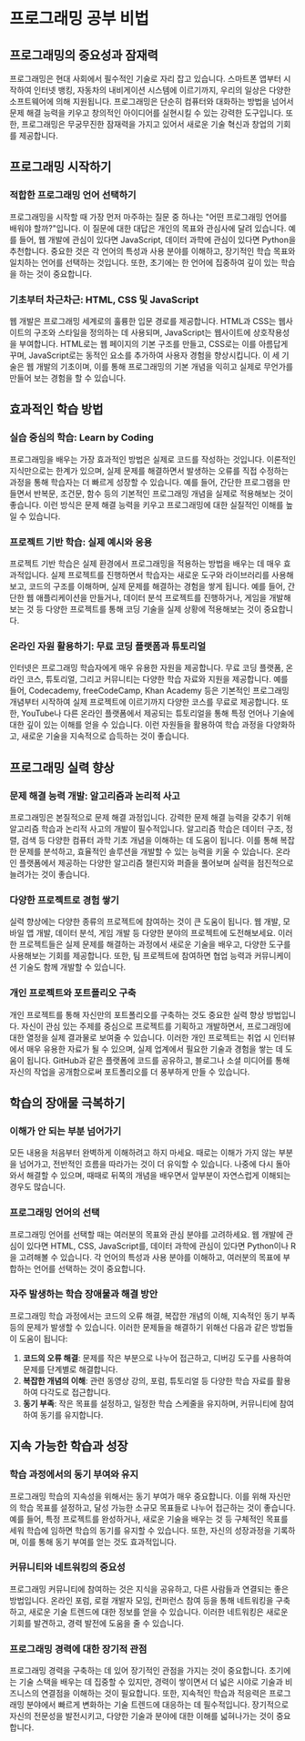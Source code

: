 # 프로그래밍 공부 비법


## 프로그래밍의 중요성과 잠재력

프로그래밍은 현대 사회에서 필수적인 기술로 자리 잡고 있습니다. 스마트폰 앱부터 시작하여 인터넷 뱅킹, 자동차의 내비게이션 시스템에 이르기까지, 우리의 일상은 다양한 소프트웨어에 의해 지원됩니다. 프로그래밍은 단순히 컴퓨터와 대화하는 방법을 넘어서 문제 해결 능력을 키우고 창의적인 아이디어를 실현시킬 수 있는 강력한 도구입니다. 또한, 프로그래밍은 무궁무진한 잠재력을 가지고 있어서 새로운 기술 혁신과 창업의 기회를 제공합니다.


## 프로그래밍 시작하기

### 적합한 프로그래밍 언어 선택하기

프로그래밍을 시작할 때 가장 먼저 마주하는 질문 중 하나는 "어떤 프로그래밍 언어를 배워야 할까?"입니다. 이 질문에 대한 대답은 개인의 목표와 관심사에 달려 있습니다. 예를 들어, 웹 개발에 관심이 있다면 JavaScript, 데이터 과학에 관심이 있다면 Python을 추천합니다. 중요한 것은 각 언어의 특성과 사용 분야를 이해하고, 장기적인 학습 목표와 일치하는 언어를 선택하는 것입니다. 또한, 초기에는 한 언어에 집중하여 깊이 있는 학습을 하는 것이 중요합니다.

### 기초부터 차근차근: HTML, CSS 및 JavaScript

웹 개발은 프로그래밍 세계로의 훌륭한 입문 경로를 제공합니다. HTML과 CSS는 웹사이트의 구조와 스타일을 정의하는 데 사용되며, JavaScript는 웹사이트에 상호작용성을 부여합니다. HTML로는 웹 페이지의 기본 구조를 만들고, CSS로는 이를 아름답게 꾸며, JavaScript로는 동적인 요소를 추가하여 사용자 경험을 향상시킵니다. 이 세 기술은 웹 개발의 기초이며, 이를 통해 프로그래밍의 기본 개념을 익히고 실제로 무언가를 만들어 보는 경험을 할 수 있습니다.


## 효과적인 학습 방법

### 실습 중심의 학습: Learn by Coding

프로그래밍을 배우는 가장 효과적인 방법은 실제로 코드를 작성하는 것입니다. 이론적인 지식만으로는 한계가 있으며, 실제 문제를 해결하면서 발생하는 오류를 직접 수정하는 과정을 통해 학습자는 더 빠르게 성장할 수 있습니다. 예를 들어, 간단한 프로그램을 만들면서 반복문, 조건문, 함수 등의 기본적인 프로그래밍 개념을 실제로 적용해보는 것이 좋습니다. 이런 방식은 문제 해결 능력을 키우고 프로그래밍에 대한 실질적인 이해를 높일 수 있습니다.

### 프로젝트 기반 학습: 실제 예시와 응용

프로젝트 기반 학습은 실제 환경에서 프로그래밍을 적용하는 방법을 배우는 데 매우 효과적입니다. 실제 프로젝트를 진행하면서 학습자는 새로운 도구와 라이브러리를 사용해보고, 코드의 구조를 이해하며, 실제 문제를 해결하는 경험을 쌓게 됩니다. 예를 들어, 간단한 웹 애플리케이션을 만들거나, 데이터 분석 프로젝트를 진행하거나, 게임을 개발해보는 것 등 다양한 프로젝트를 통해 코딩 기술을 실제 상황에 적용해보는 것이 중요합니다.

### 온라인 자원 활용하기: 무료 코딩 플랫폼과 튜토리얼

인터넷은 프로그래밍 학습자에게 매우 유용한 자원을 제공합니다. 무료 코딩 플랫폼, 온라인 코스, 튜토리얼, 그리고 커뮤니티는 다양한 학습 자료와 지원을 제공합니다. 예를 들어, Codecademy, freeCodeCamp, Khan Academy 등은 기본적인 프로그래밍 개념부터 시작하여 실제 프로젝트에 이르기까지 다양한 코스를 무료로 제공합니다. 또한, YouTube나 다른 온라인 플랫폼에서 제공되는 튜토리얼을 통해 특정 언어나 기술에 대한 깊이 있는 이해를 얻을 수 있습니다. 이런 자원들을 활용하여 학습 과정을 다양화하고, 새로운 기술을 지속적으로 습득하는 것이 좋습니다.


## 프로그래밍 실력 향상

### 문제 해결 능력 개발: 알고리즘과 논리적 사고

프로그래밍은 본질적으로 문제 해결 과정입니다. 강력한 문제 해결 능력을 갖추기 위해 알고리즘 학습과 논리적 사고의 개발이 필수적입니다. 알고리즘 학습은 데이터 구조, 정렬, 검색 등 다양한 컴퓨터 과학 기초 개념을 이해하는 데 도움이 됩니다. 이를 통해 복잡한 문제를 분석하고, 효율적인 솔루션을 개발할 수 있는 능력을 키울 수 있습니다. 온라인 플랫폼에서 제공하는 다양한 알고리즘 챌린지와 퍼즐을 풀어보며 실력을 점진적으로 늘려가는 것이 좋습니다.

### 다양한 프로젝트로 경험 쌓기

실력 향상에는 다양한 종류의 프로젝트에 참여하는 것이 큰 도움이 됩니다. 웹 개발, 모바일 앱 개발, 데이터 분석, 게임 개발 등 다양한 분야의 프로젝트에 도전해보세요. 이러한 프로젝트들은 실제 문제를 해결하는 과정에서 새로운 기술을 배우고, 다양한 도구를 사용해보는 기회를 제공합니다. 또한, 팀 프로젝트에 참여하면 협업 능력과 커뮤니케이션 기술도 함께 개발할 수 있습니다.

### 개인 프로젝트와 포트폴리오 구축

개인 프로젝트를 통해 자신만의 포트폴리오를 구축하는 것도 중요한 실력 향상 방법입니다. 자신이 관심 있는 주제를 중심으로 프로젝트를 기획하고 개발하면서, 프로그래밍에 대한 열정을 실제 결과물로 보여줄 수 있습니다. 이러한 개인 프로젝트는 취업 시 인터뷰에서 매우 유용한 자료가 될 수 있으며, 실제 업계에서 필요한 기술과 경험을 쌓는 데 도움이 됩니다. GitHub과 같은 플랫폼에 코드를 공유하고, 블로그나 소셜 미디어를 통해 자신의 작업을 공개함으로써 포트폴리오를 더 풍부하게 만들 수 있습니다.


## 학습의 장애물 극복하기

### 이해가 안 되는 부분 넘어가기
모든 내용을 처음부터 완벽하게 이해하려고 하지 마세요. 때로는 이해가 가지 않는 부분을 넘어가고, 전반적인 흐름을 따라가는 것이 더 유익할 수 있습니다. 나중에 다시 돌아와서 해결할 수 있으며, 때때로 뒤쪽의 개념을 배우면서 앞부분이 자연스럽게 이해되는 경우도 많습니다.

### 프로그래밍 언어의 선택
프로그래밍 언어를 선택할 때는 여러분의 목표와 관심 분야를 고려하세요. 웹 개발에 관심이 있다면 HTML, CSS, JavaScript를, 데이터 과학에 관심이 있다면 Python이나 R을 고려해볼 수 있습니다. 각 언어의 특성과 사용 분야를 이해하고, 여러분의 목표에 부합하는 언어를 선택하는 것이 중요합니다.

### 자주 발생하는 학습 장애물과 해결 방안
프로그래밍 학습 과정에서는 코드의 오류 해결, 복잡한 개념의 이해, 지속적인 동기 부족 등의 문제가 발생할 수 있습니다. 이러한 문제들을 해결하기 위해선 다음과 같은 방법들이 도움이 됩니다:

1. **코드의 오류 해결**: 문제를 작은 부분으로 나누어 접근하고, 디버깅 도구를 사용하여 문제를 단계별로 해결합니다.
2. **복잡한 개념의 이해**: 관련 동영상 강의, 포럼, 튜토리얼 등 다양한 학습 자료를 활용하여 다각도로 접근합니다.
3. **동기 부족**: 작은 목표를 설정하고, 일정한 학습 스케줄을 유지하며, 커뮤니티에 참여하여 동기를 유지합니다.


## 지속 가능한 학습과 성장

### 학습 과정에서의 동기 부여와 유지

프로그래밍 학습의 지속성을 위해서는 동기 부여가 매우 중요합니다. 이를 위해 자신만의 학습 목표를 설정하고, 달성 가능한 소규모 목표들로 나누어 접근하는 것이 좋습니다. 예를 들어, 특정 프로젝트를 완성하거나, 새로운 기술을 배우는 것 등 구체적인 목표를 세워 학습에 임하면 학습의 동기를 유지할 수 있습니다. 또한, 자신의 성장과정을 기록하며, 이를 통해 동기 부여를 얻는 것도 효과적입니다.

### 커뮤니티와 네트워킹의 중요성

프로그래밍 커뮤니티에 참여하는 것은 지식을 공유하고, 다른 사람들과 연결되는 좋은 방법입니다. 온라인 포럼, 로컬 개발자 모임, 컨퍼런스 참여 등을 통해 네트워킹을 구축하고, 새로운 기술 트렌드에 대한 정보를 얻을 수 있습니다. 이러한 네트워킹은 새로운 기회를 발견하고, 경력 발전에 도움을 줄 수 있습니다.

### 프로그래밍 경력에 대한 장기적 관점

프로그래밍 경력을 구축하는 데 있어 장기적인 관점을 가지는 것이 중요합니다. 초기에는 기술 스택을 배우는 데 집중할 수 있지만, 경력이 쌓이면서 더 넓은 시야로 기술과 비즈니스의 연결점을 이해하는 것이 필요합니다. 또한, 지속적인 학습과 적응력은 프로그래밍 분야에서 빠르게 변화하는 기술 트렌드에 대응하는 데 필수적입니다. 장기적으로 자신의 전문성을 발전시키고, 다양한 기술과 분야에 대한 이해를 넓혀나가는 것이 중요합니다.



